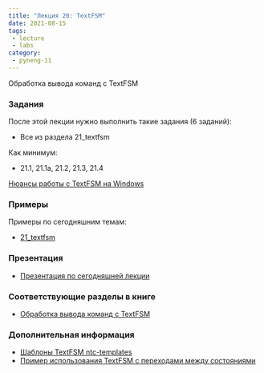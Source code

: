 ```yaml
---
title: "Лекция 20: TextFSM"
date: 2021-08-15
tags:
 - lecture
 - labs
category:
 - pyneng-11
---
```


Обработка вывода команд с TextFSM

### Задания

После этой лекции нужно выполнить такие задания (6 заданий):

* Все из раздела 21_textfsm

Как минимум:

* 21.1, 21.1a, 21.2, 21.3, 21.4

[Нюансы работы с TextFSM на Windows](https://pyneng.github.io/docs/pynengwindows/#textfsm)

### Примеры

Примеры по сегодняшним темам:


* [21_textfsm](https://github.com/pyneng/pyneng-online-11-jun-aug-2021/tree/main/examples/21_textfsm)

### Презентация

* [Презентация по сегодняшней лекции](https://github.com/pyneng/all-pyneng-slides/blob/main/pyneng/21_textfsm.md)


### Соответствующие разделы в книге

* [Обработка вывода команд с TextFSM](https://pyneng.readthedocs.io/ru/latest/book/21_textfsm/index.html)

### Дополнительная информация

* [Шаблоны TextFSM ntc-templates](https://github.com/networktocode/ntc-templates/tree/master/templates)
* [Пример использования TextFSM с переходами между состояниями](https://stackoverflow.com/questions/43076140/how-to-parse-text-over-multiple-lines-with-textfsm)
